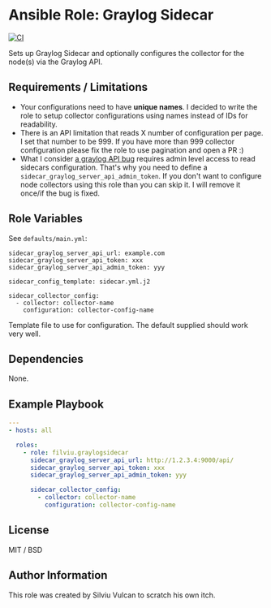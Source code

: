 # Ansible Role: Graylog Sidecar

[![CI](https://github.com/filviu/ansible-role-graylogsidecar/actions/workflows/ci.yml/badge.svg)](https://github.com/filviu/ansible-role-graylogsidecar/actions/workflows/ci.yml)

Sets up Graylog Sidecar and optionally configures the collector for the node(s) via the Graylog API.

## Requirements / Limitations

- Your configurations need to have **unique names**. I decided to write the role to setup collector configurations using names instead of IDs for readability.
- There is an API limitation that reads X number of configuration per page. I set that number to be 999. If you have more than 999 collector configuration please fix the role to use pagination and open a PR :)
- What I consider [a graylog API bug](https://github.com/Graylog2/graylog2-server/issues/12044) requires admin level access to read sidecars configuration. That's why you need to define a `sidecar_graylog_server_api_admin_token`. If you don't want to configure node collectors using this role than you can skip it. I will remove it once/if the bug is fixed. 

## Role Variables

See `defaults/main.yml`:

    sidecar_graylog_server_api_url: example.com
    sidecar_graylog_server_api_token: xxx
    sidecar_graylog_server_api_admin_token: yyy

    sidecar_config_template: sidecar.yml.j2

    sidecar_collector_config:
      - collector: collector-name
        configuration: collector-config-name

Template file to use for configuration. The default supplied should work very well.

## Dependencies

None.

## Example Playbook

```yaml
---
- hosts: all

  roles:
    - role: filviu.graylogsidecar
      sidecar_graylog_server_api_url: http://1.2.3.4:9000/api/
      sidecar_graylog_server_api_token: xxx
      sidecar_graylog_server_api_admin_token: yyy

      sidecar_collector_config:
        - collector: collector-name
          configuration: collector-config-name
```

## License

MIT / BSD


## Author Information

This role was created by Silviu Vulcan to scratch his own itch.
